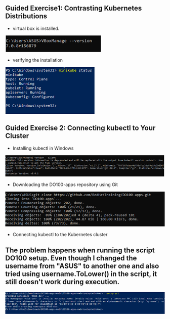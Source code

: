 ## Guided Exercise1: Contrasting Kubernetes Distributions

- virtual box is installed.

![alt text](images2/1.png)


- verifying the installation

![alt text](images2/-1.png)

## Guided Exercise 2: Connecting kubectl to Your Cluster

- Installing kubectl in Windows

![alt text](images2/2.png)

- Downloading the DO100-apps repository using Git

![alt text](images2/3.png)

-  Connecting kubectl to the Kubernetes cluster


## The problem happens when running the script DO100 setup. Even though I changed the username from "ASUS" to another one and also tried using username.ToLower() in the script, it still doesn't work during execution.

![alt text](images2/4.png)


